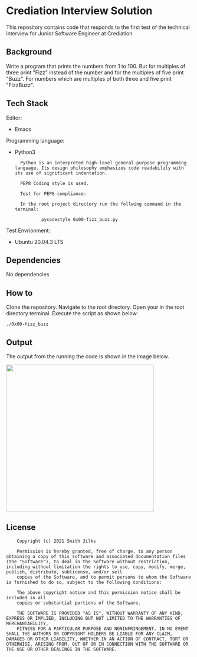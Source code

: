 # Crediation Interview Solution
This repository contains code that responds to the first test of the technical interview for Junior Software Engineer at Crediation

## Background
Write a program that prints the numbers from 1 to 100. But for multiples of three print "Fizz" instead of the number and for the multiples of five print "Buzz". For numbers which are multiples of both three and five print "FizzBuzz".

## Tech Stack
Editor:
- Emacs

Programming language: 
- Python3

        Python is an interpreted high-level general-purpose programming language. Its design philosophy emphasizes code readability with its use of significant indentation.
        
        PEP8 Coding style is used.
        
        Test for PEP8 compliance: 

        In the root project directory run the follwing command in the terminal:

                pycodestyle 0x00-fizz_buzz.py

Test Envrionment: 
 - Ubuntu 20.04.3 LTS

## Dependencies
No dependencies


## How to
Clone the repository.
Navigate to the root directory.
Open your in the root directory terminal.
Execute the script as shown below:
        
```./0x00-fizz_buzz```

## Output
The output from the running the code is shown in the image below.

<img src="https://github.com/smithjilks/crediation-test-0x00/blob/master/images/fizzbuzz.png" width="400"/>

## License
        Copyright (c) 2021 Smith Jilks

        Permission is hereby granted, free of charge, to any person obtaining a copy of this software and associated documentation files (the "Software"), to deal in the Software without restriction, including without limitation the rights to use, copy, modify, merge, publish, distribute, sublicense, and/or sell
        copies of the Software, and to permit persons to whom the Software is furnished to do so, subject to the following conditions:

        The above copyright notice and this permission notice shall be included in all
        copies or substantial portions of the Software.

        THE SOFTWARE IS PROVIDED "AS IS", WITHOUT WARRANTY OF ANY KIND, EXPRESS OR IMPLIED, INCLUDING BUT NOT LIMITED TO THE WARRANTIES OF MERCHANTABILITY,
        FITNESS FOR A PARTICULAR PURPOSE AND NONINFRINGEMENT. IN NO EVENT SHALL THE AUTHORS OR COPYRIGHT HOLDERS BE LIABLE FOR ANY CLAIM, DAMAGES OR OTHER LIABILITY, WHETHER IN AN ACTION OF CONTRACT, TORT OR OTHERWISE, ARISING FROM, OUT OF OR IN CONNECTION WITH THE SOFTWARE OR THE USE OR OTHER DEALINGS IN THE SOFTWARE.
